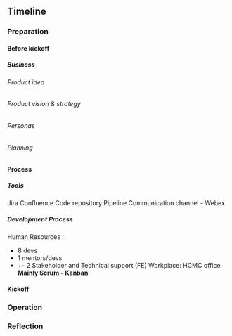 ## Timeline
### Preparation

#### Before kickoff
##### Business
###### Product idea
###### Product vision & strategy
###### Personas
###### Planning

#### Process
##### Tools
Jira
Confluence
Code repository
Pipeline
Communication channel - Webex


##### Development Process
Human Resources : 
- 8 devs
- 1 mentors/devs
- +- 2 Stakeholder and Technical support (FE)
Workplace: HCMC office
**Mainly Scrum - Kanban**


#### Kickoff


### Operation

### Reflection
